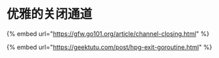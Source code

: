 # 优雅的关闭通道

{% embed url="https://gfw.go101.org/article/channel-closing.html" %}

{% embed url="https://geektutu.com/post/hpg-exit-goroutine.html" %}



